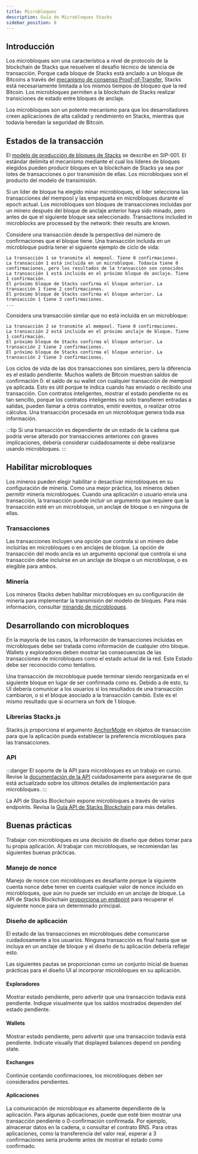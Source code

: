 ```yaml
---
title: Microbloques
description: Guía de Microbloques Stacks
sidebar_position: 8
---
```


## Introducción

Los microbloques son una característica a nivel de protocolo de la blockchain de Stacks que resuelven el desafío técnico de latencia de transacción. Porque cada bloque de Stacks está anclado a un bloque de Bitcoins a través del [mecanismo de consenso Proof-of-Transfer](../understand-stacks/proof-of-transfer), Stacks está necesariamente limitada a los mismos tiempos de bloqueo que la red Bitcoin. Los microbloques permiten a la blockchain de Stacks realizar transiciones de estado entre bloques de anclaje.

Los microbloques son un potente mecanismo para que los desarrolladores creen aplicaciones de alta calidad y rendimiento en Stacks, mientras que todavía heredan la seguridad de Bitcoin.

## Estados de la transacción

El [modelo de producción de bloques de Stacks](https://github.com/stacksgov/sips/blob/main/sips/sip-001/sip-001-burn-election.) se describe en SIP-001. El estándar delimita el mecanismo mediante el cual los líderes de bloques elegidos pueden producir bloques en la blockchain de Stacks ya sea por lotes de transacciones o por transmisión de ellas. Los microbloques son el producto del modelo de transimisión.

Si un líder de bloque ha elegido minar microbloques, el líder selecciona las transacciones del mempool y las empaqueta en microbloques durante el epoch actual. Los microbloques son bloques de transacciones incluidas por un minero después del bloque de anclaje anterior haya sido minado, pero antes de que el siguiente bloque sea seleccionado. Transactions included in microblocks are processed by the network: their results are known.

Considere una transacción desde la perspectiva del número de confirmaciones que el bloque tiene. Una transacción incluida en un microbloque podría tener el siguiente ejemplo de ciclo de vida:

```
La transacción 1 se transmite al mempool. Tiene 0 confirmaciones.
La transacción 1 está incluida en un microbloque. Todavía tiene 0 confirmaciones, pero los resultados de la transacción son conocidos
La transacción 1 está incluida en el próximo bloque de anclaje. Tiene 1 confirmación.
El próximo bloque de Stacks confirma el bloque anterior. La transacción 1 tiene 2 confirmaciones.
El próximo bloque de Stacks confirma el bloque anterior. La transacción 1 tiene 3 confirmaciones.
...
```

Considera una transacción similar que no está incluida en un microbloque:

```
La transacción 2 se transmite al mempool. Tiene 0 confirmaciones.
La transacción 2 está incluida en el próximo anclaje de bloque. Tiene 1 confirmación.
El próximo bloque de Stacks confirma el bloque anterior. La transacción 2 tiene 2 confirmaciones.
El próximo bloque de Stacks confirma el bloque anterior. La transacción 2 tiene 3 confirmaciones.
```

Los ciclos de vida de las dos transacciones son similares, pero la diferencia es el estado pendiente. Muchos wallets de Bitcoin muestran saldos de confirmación 0: el saldo de su wallet con cualquier transacción de mempool ya aplicada. Esto es útil porque te indica cuando has enviado o recibido una transacción. Con contratos inteligentes, mostrar el estado pendiente no es tan sencillo, porque los contratos inteligentes no solo transfieren entradas a salidas, pueden llamar a otros contratos, emitir eventos, o realizar otros cálculos. Una transacción procesada en un microbloque genera toda esa información.

:::tip
Si una transacción es dependiente de un estado de la cadena que podría verse alterado por transacciones anteriores con graves
implicaciones, debería considerar cuidadosamente si debe realizarse usando microbloques.
:::

## Habilitar microbloques

Los mineros pueden elegir habilitar o desactivar microbloques en su configuración de minería. Como una mejor práctica, los mineros deben permitir minería microbloques. Cuando una aplicación o usuario envía una transacción, la transacción puede incluir un argumento que requiere que la transacción esté en un microbloque, un anclaje de bloque o en ninguna de ellas.

### Transacciones

Las transacciones incluyen una opción que controla si un minero debe incluirlas en microbloques o en anclajes de bloque. La opción de transacción del modo ancla es un argumento opcional que controla si una transacción debe incluirse en un anclaje de bloque o un microbloque, o es elegible para ambos.

### Minería

Los mineros Stacks deben habilitar microbloques en su configuración de minería para implementar la transmisión del modelo de bloques. Para más información, consultar [minando de microbloques](../understand-stacks/mining#microblocks).

## Desarrollando con microbloques

En la mayoría de los casos, la información de transacciones incluidas en microbloques debe ser tratada como información de cualquier otro bloque. Wallets y exploradores deben mostrar las consecuencias de las transacciones de microbloques como el estado actual de la red. Este Estado debe ser reconocido como tentativo.

Una transacción de microbloque puede terminar siendo reorganizada en el siguiente bloque en lugar de ser confirmada como es. Debido a de esto, tu UI debería comunicar a los usuarios si los resultados de una transacción cambiaron, o si el bloque asociado a la transacción cambió. Este es el mismo resultado que si ocurriera un fork de 1 bloque.

### Librerías Stacks.js

Stacks.js proporciona el argumento [AnchorMode][] en objetos de transacción para que la aplicación pueda establecer la preferencia microbloques para las transacciones.

### API

:::danger El soporte de la API para microbloques es un trabajo en curso. Revise la [documentación de la API][microblocks_api] cuidadosamente para asegurarse de que está actualizado sobre los últimos detalles de implementación para microbloques. :::

La API de Stacks Blockchain expone microbloques a través de varios endpoints. Revisa la [Guía API de Stacks Blockchain][] para más detalles.

## Buenas prácticas

Trabajar con microbloques es una decisión de diseño que debes tomar para tu propia aplicación. Al trabajar con microbloques, se recomiendan las siguientes buenas prácticas.

### Manejo de nonce

Manejo de nonce con microbloques es desafiante porque la siguiente cuenta nonce debe tener en cuenta cualquier valor de nonce incluido en microbloques, que aún no puede ser incluido en un anclaje de bloque. La API de Stacks Blockchain [proporciona un endpoint][] para recuperar el siguiente nonce para un determinado principal.

### Diseño de aplicación

El estado de las transacciones en microbloques debe comunicarse cuidadosamente a los usuarios. Ninguna transacción es final hasta que se incluya en un anclaje de bloque y el diseño de tu aplicación debería reflejar esto.

Las siguientes pautas se proporcionan como un conjunto inicial de buenas prácticas para el diseño UI al incorporar microbloques en su aplicación.

#### Exploradores

Mostrar estado pendiente, pero advertir que una transacción todavía está pendiente. Indique visualmente que los saldos mostrados dependen del estado pendiente.

#### Wallets

Mostrar estado pendiente, pero advertir que una transacción todavía está pendiente. Indicate visually that displayed balances depend on pending state.

#### Exchanges

Continúe contando confirmaciones, los microbloques deben ser considerados pendientes.

#### Aplicaciones

La comunicación de microbloque es altamente dependiente de la aplicación. Para algunas aplicaciones, puede que esté bien mostrar una transacción pendiente o 0-confirmación confirmada. Por ejemplo, almacenar datos en la cadena, o consultar el contrato BNS. Para otras aplicaciones, como la transferencia del valor real, esperar a 3 confirmaciones sería prudente antes de mostrar el estado como confirmado.

[AnchorMode]: https://stacks.js.org/enums/transactions.AnchorMode.html
[Guía API de Stacks Blockchain]: https://docs.hiro.so/get-started/stacks-blockchain-api#microblocks-support
[proporciona un endpoint]: https://docs.hiro.so/get-started/stacks-blockchain-api#nonce-handling
[microblocks_api]: https://docs.hiro.so/api#tag/Microblocks
